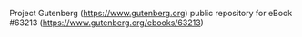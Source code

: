 Project Gutenberg (https://www.gutenberg.org) public repository for
eBook #63213 (https://www.gutenberg.org/ebooks/63213)
